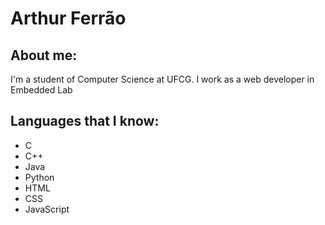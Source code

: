 # Arthur Ferrão

## About me:

I'm a student of Computer Science at UFCG. I work as a web developer in Embedded Lab


## Languages that I know:

- C
- C++
- Java
- Python
- HTML
- CSS
- JavaScript


